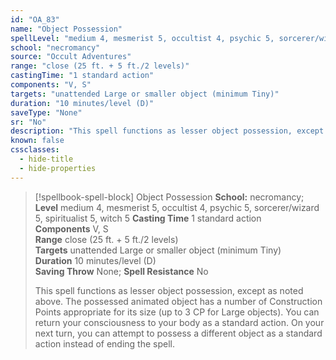 ```yaml
---
id: "OA_83"
name: "Object Possession"
spellLevel: "medium 4, mesmerist 5, occultist 4, psychic 5, sorcerer/wizard 5, spiritualist 5, witch 5"
school: "necromancy"
source: "Occult Adventures"
range: "close (25 ft. + 5 ft./2 levels)"
castingTime: "1 standard action"
components: "V, S"
targets: "unattended Large or smaller object (minimum Tiny)"
duration: "10 minutes/level (D)"
saveType: "None"
sr: "No"
description: "This spell functions as lesser object possession, except as noted above. The possessed animated object has a number of Construction Points appropriate for its size (up to 3 CP for Large objects).  You can return your consciousness to your body as a standard action. On your next turn, you can attempt to possess a different object as a standard action instead of ending the spell."
known: false
cssclasses:
  - hide-title
  - hide-properties
---
```


> [!spellbook-spell-block] Object Possession
> **School:** necromancy; **Level** medium 4, mesmerist 5, occultist 4, psychic 5, sorcerer/wizard 5, spiritualist 5, witch 5
> **Casting Time** 1 standard action  
> **Components** V, S  
> **Range** close (25 ft. + 5 ft./2 levels)  
> **Targets** unattended Large or smaller object (minimum Tiny)  
> **Duration** 10 minutes/level (D)  
> **Saving Throw** None; **Spell Resistance** No
> 
> This spell functions as lesser object possession, except as noted above. The possessed animated object has a number of Construction Points appropriate for its size (up to 3 CP for Large objects).  You can return your consciousness to your body as a standard action. On your next turn, you can attempt to possess a different object as a standard action instead of ending the spell.